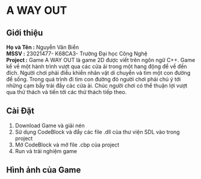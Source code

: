 # A WAY OUT
## Giới thiệu
**Họ và Tên :**  Nguyễn Văn Biển  
**MSSV :**  23021477- K68CA3- Trường Đại học Công Nghệ  
**Project :**  Game A WAY OUT là game 2D được viết trên ngôn ngữ C++. Game kể về một hành trình vượt qua các cửa ải trong một hang động để về đến đích. Người chơi phải điều khiển nhân vật di chuyển và tìm một con đường để sống. Trong quá trình đi tìm con đường đó người chơi phải chú ý tới những cạm bẫy trải đầy các cửa ải. Chúc người chơi có thể thuận lợi vượt qua thử thách và tiến tới các thử thách tiếp theo.  
## Cài Đặt  
1. Download Game và giải nén
2. Sử dụng CodeBlock và đẩy các file .dll của thư viện SDL vào trong project
3. Mở CodeBlock và mở file .cbp của project
4. Run và trải nghiệm game
## Hình ảnh của Game

